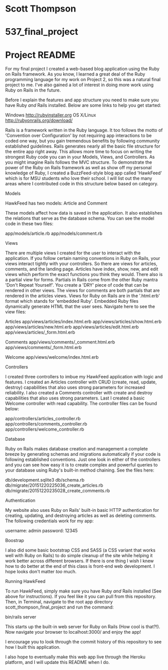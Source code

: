 # Scott Thompson
# 537_final_project
# Project README

For my final project I created a web-based blog application using the Ruby on Rails framework. As you know, I learned a great deal of the Ruby programming language for my work on Project 2, so this was a natural final project to me. I've also gained a lot of interest in doing more work using Ruby on Rails in the future. 


Before I explain the features and app structure you need to make sure you have Ruby *and* Rails installed. Below are some links to help you get started:

Windows http://rubyinstaller.org
OS X/Linux http://rubyonrails.org/download/

Rails is a framework written in the Ruby language. It too follows the motto of 'Convention over Configuration' by not requiring app interactions to be coded one way, but you gain tremendous benefits by following community established guidelines. Rails generates nearly all the basic file structure for the entire app right away. This allows more time to focus on writing the strongest Ruby code you can in your Models, Views, and Controllers. As you might imagine Rails follows the MVC structure. To demonstrate the power of the Ruby on Rails framework as well as show off my personal knowledge of Ruby, I created a BuzzFeed-style blog app called 'HawkFeed' which is for MSU students who love their school. I will list out the many areas where I contributed code in this structure below based on category.

Models

HawkFeed has two models: Article and Comment

These models affect how data is saved in the application. It also establishes the relations that serve as the database schema. You can see the model code in these two files:

  app/models/article.rb
  app/models/comment.rb

Views

There are multiple views I created for the user to interact with the application. If you follow certain naming conventions in Ruby on Rails, your views interact tightly with your controllers. So there are views for articles, comments, and the landing page. Articles have index, show, new, and edit views which perform the exact functions you think they would. There also is a partial view for forms. Partials in Rails come from the other Ruby mantra 'Don't Repeat Yourself'. You create a 'DRY' piece of code that can be rendered in other views. The views for comments are both partials that are rendered in the articles views. Views for Ruby on Rails are in the '.html.erb' format which stands for 'embedded Ruby'. Embedded Ruby files dynamically generate HTML that the user sees. Navigate here to see the view files:

  Articles
    app/views/articles/index.html.erb
    app/views/articles/show.html.erb
    app/views/articles/new.html.erb
    app/views/articles/edit.html.erb
    app/views/articles/_form.html.erb
    
  Comments
    app/views/comments/_comment.html.erb
    app/views/comments/_form.html.erb
  
  Welcome
    app/views/welcome/index.html.erb

Controllers

I created three controllers to imbue my HawkFeed application with logic and features. I created an Articles controller with CRUD (create, read, update, destroy) capabilities that also uses strong parameters for increased reliability. I also created a Comments controller with create and destroy capabilities that also uses strong parameters. Last I created a basic Welcome controller with read capability. The controller files can be found below:

  app/controllers/articles_controller.rb
  app/controllers/comments_controller.rb
  app/controllers/welcome_controller.rb

Database

Ruby on Rails makes database creation and management a complete breeze by generating schemas and migrations automatically if your code is following established conventions. Just one look in either of the controllers and you can see how easy it is to create complex and powerful queries to your database using Ruby's built-in method chaining. See the files here:

  db/development.sqlite3
  db/schema.rb
  db/migrate/20151220225036_create_articles.rb
  db/migrate/20151220235028_create_comments.rb

Authentication

My website also uses Ruby on Rails' built-in basic HTTP authentication for creating, updating, and destroying articles as well as deleting comments. The following credentials work for my app:

  username: admin
  password: 12345
  
Boostrap

I also did some basic bootstrap CSS and SASS (a CSS variant that works well with Ruby on Rails) to do simple cleanup of the site while helping it work better across different browsers. If there is one thing I wish I knew how to do better at the end of this class is front-end web development. I hope looks don't matter *too* much.

Running HawkFeed

To run HawkFeed, simply make sure you have Ruby *and* Rails installed (See above for instructions). If you feel like it you can pull from this repository. Then, in Terminal, navigate to the root app directory scott_thompson_final_project and run the command:

  bin/rails server
  
This starts up the built-in web server for Ruby on Rails (How cool is that?!). Now navigate your browser to localhost:3000/ and enjoy the app!

I encourage you to look through the commit history of this repository to see how I built this application. 

I also hope to eventually make this web app live through the Heroku platform, and I will update this README when I do.
